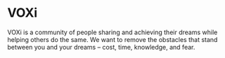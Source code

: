 # VOXi
VOXi is a community of people sharing and achieving their dreams while helping others do the same. We want to remove the obstacles that stand between you and your dreams – cost, time, knowledge, and fear.

